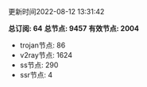 更新时间2022-08-12 13:31:42

**总订阅: 64**
**总节点: 9457**
**有效节点: 2004**
- trojan节点: 86
- v2ray节点: 1624
- ss节点: 290
- ssr节点: 4
